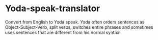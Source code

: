 # Yoda-speak-translator
 Convert from English to Yoda speak. Yoda often orders sentences as Object-Subject-Verb, split verbs, switches entire phrases and sometimes uses sentences that are different from his normal syntax!
